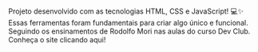 Projeto desenvolvido com as tecnologias HTML, CSS e JavaScript! 💻✨ Essas ferramentas foram fundamentais para criar algo único e funcional. Seguindo os ensinamentos de Rodolfo Mori nas aulas do curso Dev Club.
<br>
<a src="https://tamirisdepaula.github.io/JOGO/"> Conheça o site clicando aqui! </a>
